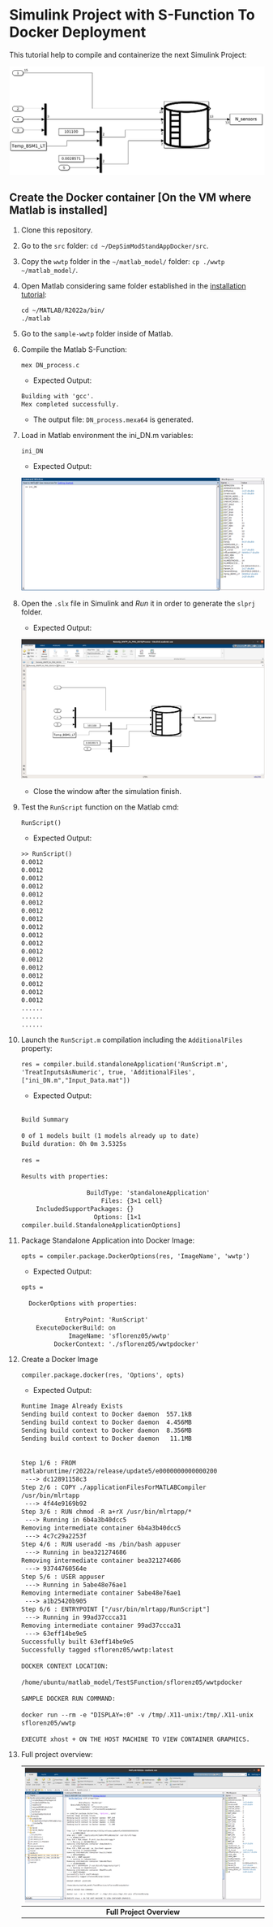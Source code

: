 # Simulink Project with S-Function To Docker Deployment

This tutorial help to compile and containerize the next Simulink Project:

![img](./images/wwtp.png)

## Create the Docker container **[On the VM where Matlab is installed]**

1. Clone this repository.
2. Go to the `src` folder: `cd ~/DepSimModStandAppDocker/src`.
3. Copy the `wwtp` folder in the `~/matlab_model/` folder: `cp ./wwtp ~/matlab_model/`.
4. Open Matlab considering same folder established in the [installation tutorial](./MatlabOnLinux.md):

    ```console
    cd ~/MATLAB/R2022a/bin/
    ./matlab
    ```

5. Go to the `sample-wwtp` folder inside of Matlab.
7. Compile the Matlab S-Function:

    ```console
    mex DN_process.c
    ```

    - Expected Output:

    ```console
    Building with 'gcc'.
    Mex completed successfully.
    ```

    - The output file: `DN_process.mexa64` is generated.

8. Load in Matlab environment the ini_DN.m variables:

    ```console
    ini_DN
    ```

    - Expected Output:

    ![img](./images/ini_DN.png)

9. Open the `.slx` file in Simulink and *Run* it in order to generate the `slprj` folder.

    - Expected Output:

    ![img](./images/slprj.png)

    - Close the window after the simulation finish.

10. Test the `RunScript` function on the Matlab cmd:

    ```console
    RunScript()
    ```

    - Expected Output:

    ```console
    >> RunScript()
    0.0012
    0.0012
    0.0012
    0.0012
    0.0012
    0.0012
    0.0012
    0.0012
    0.0012
    0.0012
    0.0012
    0.0012
    0.0012
    0.0012
    0.0012
    0.0012
    0.0012
    0.0012
    ......
    ......
    ......
    ```

11. Launch the `RunScript.m` compilation including the `AdditionalFiles` property:

    ```console
    res = compiler.build.standaloneApplication('RunScript.m', 'TreatInputsAsNumeric', true, 'AdditionalFiles', ["ini_DN.m","Input_Data.mat"])
    ```

    - Expected Output:

    ```console

    Build Summary

    0 of 1 models built (1 models already up to date)
    Build duration: 0h 0m 3.5325s

    res = 

    Results with properties:

                      BuildType: 'standaloneApplication'
                          Files: {3×1 cell}
        IncludedSupportPackages: {}
                        Options: [1×1 compiler.build.StandaloneApplicationOptions]
    ```

12. Package Standalone Application into Docker Image:

    ```console
    opts = compiler.package.DockerOptions(res, 'ImageName', 'wwtp')
    ```

    - Expected Output:

    ```console
    opts = 

      DockerOptions with properties:

                EntryPoint: 'RunScript'
        ExecuteDockerBuild: on
                 ImageName: 'sflorenz05/wwtp'
             DockerContext: './sflorenz05/wwtpdocker'    
    ```

13. Create a Docker Image

    ```console
    compiler.package.docker(res, 'Options', opts)
    ```

    - Expected Output:

    ```console
    Runtime Image Already Exists
    Sending build context to Docker daemon  557.1kB
    Sending build context to Docker daemon  4.456MB
    Sending build context to Docker daemon  8.356MB
    Sending build context to Docker daemon   11.1MB


    Step 1/6 : FROM matlabruntime/r2022a/release/update5/e0000000000000200
     ---> dc12891158c3
    Step 2/6 : COPY ./applicationFilesForMATLABCompiler /usr/bin/mlrtapp
     ---> 4f44e9169b92
    Step 3/6 : RUN chmod -R a+rX /usr/bin/mlrtapp/*
     ---> Running in 6b4a3b40dcc5
    Removing intermediate container 6b4a3b40dcc5
     ---> 4c7c29a2253f
    Step 4/6 : RUN useradd -ms /bin/bash appuser
     ---> Running in bea321274686
    Removing intermediate container bea321274686
     ---> 93744760564e
    Step 5/6 : USER appuser
     ---> Running in 5abe48e76ae1
    Removing intermediate container 5abe48e76ae1
     ---> a1b25420b905
    Step 6/6 : ENTRYPOINT ["/usr/bin/mlrtapp/RunScript"]
     ---> Running in 99ad37ccca31
    Removing intermediate container 99ad37ccca31
     ---> 63eff14be9e5
    Successfully built 63eff14be9e5
    Successfully tagged sflorenz05/wwtp:latest

    DOCKER CONTEXT LOCATION:

    /home/ubuntu/matlab_model/TestSFunction/sflorenz05/wwtpdocker

    SAMPLE DOCKER RUN COMMAND:

    docker run --rm -e "DISPLAY=:0" -v /tmp/.X11-unix:/tmp/.X11-unix sflorenz05/wwtp

    EXECUTE xhost + ON THE HOST MACHINE TO VIEW CONTAINER GRAPHICS.
    ```

14. Full project overview:

    |        ![img](./images/full_proj.png)        |
    |:--------------------------------------------:|
    |          **Full Project Overview**           |
